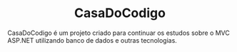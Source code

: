 <h1 align="center">CasaDoCodigo</h1>
CasaDoCodigo é um projeto criado para continuar os estudos sobre o MVC ASP.NET utilizando banco de dados e outras tecnologias.
